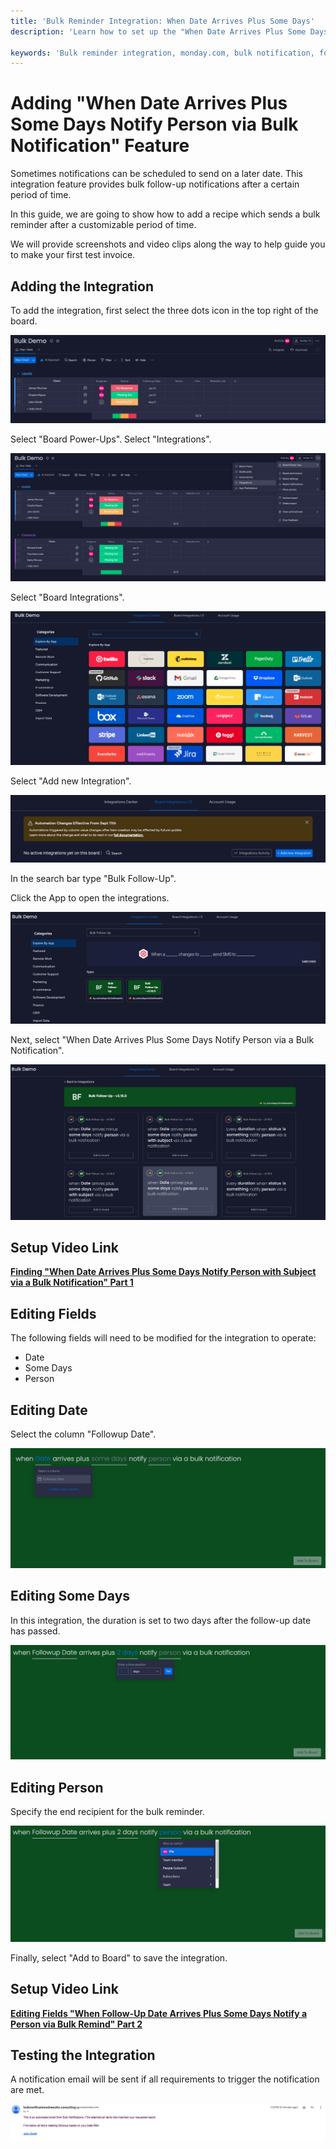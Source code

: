 ```yaml
---
title: 'Bulk Reminder Integration: When Date Arrives Plus Some Days'
description: 'Learn how to set up the "When Date Arrives Plus Some Days Notify Person via Bulk Notification" feature in your monday.com board. This documentation provides step-by-step instructions and video tutorials for configuring this integration to send bulk reminders after a specified number of days.'

keywords: 'Bulk reminder integration, monday.com, bulk notification, follow-up, scheduling, task management, reminder setup, integration tutorial, configuration guide, video demo'
---
```


# Adding "When Date Arrives Plus Some Days Notify Person via Bulk Notification" Feature

Sometimes notifications can be scheduled to send on a later date. This integration feature provides bulk follow-up notifications after a certain period of time.

In this guide, we are going to show how to add a recipe which sends a bulk reminder after a customizable period of time.

We will provide screenshots and video clips along the way to help guide you to make your first test invoice.

## Adding the Integration

To add the integration, first select the three dots icon in the top right of the board.

![image](/img/addingintegrationfolder/bulk14.png)

Select "Board Power-Ups". Select "Integrations".

![image](/img/addingintegrationfolder/bulk15.png)

Select "Board Integrations".

![image](/img/addingintegrationfolder/bulk16.png)

Select "Add new Integration".

![image](/img/addingintegrationfolder/bulk17.png)

In the search bar type "Bulk Follow-Up".

Click the App to open the integrations.

![image](/img/addingintegrationfolder/bulk18.png)

Next, select "When Date Arrives Plus Some Days Notify Person via a Bulk Notification".

![image](/img/addingintegrationfolder/bulk19.png)

## Setup Video Link

[**Finding "When Date Arrives Plus Some Days Notify Person with Subject via a Bulk Notification" Part 1**](https://youtu.be/CM_YJCSWU7I)

## Editing Fields

The following fields will need to be modified for the integration to operate:

- Date
- Some Days
- Person

## Editing Date

Select the column "Followup Date".

![image](/img/addingintegrationfolder/bulk20.png)

## Editing Some Days

In this integration, the duration is set to two days after the follow-up date has passed.

![image](/img/addingintegrationfolder/bulk21.png)

## Editing Person

Specify the end recipient for the bulk reminder.

![image](/img/addingintegrationfolder/bulk22.png)

Finally, select "Add to Board" to save the integration.

## Setup Video Link

[**Editing Fields "When Follow-Up Date Arrives Plus Some Days Notify a Person via Bulk Remind" Part 2**](https://youtu.be/B5uejjKlzRQ)

## Testing the Integration

A notification email will be sent if all requirements to trigger the notification are met.

![image](/img/addingintegrationfolder/bulk23.png)
